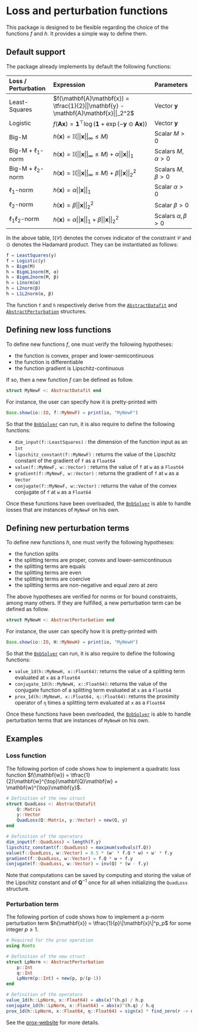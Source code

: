 # Loss and perturbation functions

This package is designed to be flexible regarding the choice of the functions $f$ and $h$.
It provides a simple way to define them.


## Default support

The package already implements by default the following functions:

| Loss / Perturbation        | Expression | Parameters
|:--------------|:-----|:---|
| Least-Squares |  $f(\mathbf{A}\mathbf{x}) = \tfrac{1}{2}\|\|\mathbf{y} - \mathbf{A}\mathbf{x}\|\|_2^2$ | Vector $\mathbf{y}$ |
| Logistic      |  $f(\mathbf{A}\mathbf{x}) = \mathbf{1}^{\top}\log(\mathbf{1} + \exp(-\mathbf{y}\odot\mathbf{A}\mathbf{x}))$ | Vector $\mathbf{y}$ |
| Big-M |  $h(\mathbf{x}) = \mathbb{I}(\|\|\mathbf{x}\|\|_{\infty} \leq M)$ | Scalar $M > 0$ |
| Big-M + $\ell_1$-norm      |  $h(\mathbf{x}) = \mathbb{I}(\|\|\mathbf{x}\|\|_{\infty} \leq M) + \alpha\|\|\mathbf{x}\|\|_1$ | Scalars $M,\alpha > 0$ |
| Big-M + $\ell_2$-norm      |  $h(\mathbf{x}) = \mathbb{I}(\|\|\mathbf{x}\|\|_{\infty} \leq M) + \beta\|\|\mathbf{x}\|\|_2^2$ | Scalars $M,\beta > 0$ |
| $\ell_1$-norm      |  $h(\mathbf{x}) = \alpha\|\|\mathbf{x}\|\|_1$ | Scalar $\alpha > 0$ |
| $\ell_2$-norm      |  $h(\mathbf{x}) = \beta\|\|\mathbf{x}\|\|_2^2$ | Scalar $\beta > 0$ |
| $\ell_1\ell_2$-norm      |  $h(\mathbf{x}) = \alpha\|\|\mathbf{x}\|\|_1 + \beta\|\|\mathbf{x}\|\|_2^2$ | Scalars $\alpha,\beta > 0$ |

In the above table, $\mathbb{I}(\mathcal{C})$ denotes the convex indicator of the constraint $\mathcal{C}$ and $\odot$ denotes the Hadamard product.
They can be instantiated as follows:

```julia
f = LeastSquares(y)
f = Logistic(y)
h = Bigm(M)
h = BigmL1norm(M, α)
h = BigmL2norm(M, β)
h = L1norm(α)
h = L2norm(β)
h = L1L2norm(α, β)
```

The function `f` and `h` respectively derive from the [`AbstractDatafit`](@ref) and [`AbstractPerturbation`](@ref) structures.

## Defining new loss functions

To define new functions $f$, one must verify the following hypotheses:
* the function is convex, proper and lower-semicontinuous
* the function is differentiable
* the function gradient is Lipschitz-continuous

If so, then a new function $f$ can be defined as follow.

```julia
struct MyNewF <: AbstractDatafit end
```

For instance, the user can specify how it is pretty-printed with

```julia
Base.show(io::IO, f::MyNewF) = print(io, "MyNewF")
```

So that the [`BnbSolver`](@ref) can run, it is also require to define the following functions:
* `dim_input(f::LeastSquares)` : the dimension of the function input as an `Int`
* `lipschitz_constant(f::MyNewF)` : returns the value of the Lipschitz constant of the gradient of `f` as a `Float64` 
* `value(f::MyNewF, w::Vector)` : returns the value of `f` at `w` as a `Float64` 
* `gradient(f::MyNewF, w::Vector)` : returns the gradient of `f` at `w` as a `Vector` 
* `conjugate(f::MyNewF, w::Vector)` : returns the value of the convex conjugate of `f` at `w` as a `Float64` 

Once these functions have been overloaded, the [`BnbSolver`](@ref) is able to handle losses that are instances of `MyNewF` on his own.

## Defining new perturbation terms

To define new functions $h$, one must verify the following hypotheses:
* the function splits
* the splitting terms are proper, convex and lower-semicontinuous
* the splitting terms are equals
* the splitting terms are even
* the splitting terms are coercive
* the splitting terms are non-negative and equal zero at zero

The above hypotheses are verified for norms or for bound constraints, among many others.
If they are fulfilled, a new perturbation term can be defined as follow.

```julia
struct MyNewH <: AbstractPerturbation end
```

For instance, the user can specify how it is pretty-printed with
```julia
Base.show(io::IO, H::MyNewH) = print(io, "MyNewH")
```

So that the [`BnbSolver`](@ref) can run, it is also require to define the following functions:
* `value_1d(h::MyNewH, x::Float64)`: returns the value of a splitting term evaluated at `x` as a `Float64` 
* `conjugate_1d(h::MyNewH, x::Float64)`: returns the value of the conjugate function of a splitting term evaluated at `x` as a `Float64` 
* `prox_1d(h::MyNewH, x::Float64, η::Float64)`: returns the proximity operator of `η` times a splitting term evaluated at `x` as a `Float64` 

Once these functions have been overloaded, the [`BnbSolver`](@ref) is able to handle perturbation terms that are instances of `MyNewH` on his own.

## Examples

### Loss function

The following portion of code shows how to implement a quadratic loss function $f(\mathbf{w}) = \tfrac{1}{2}\mathbf{w}^{\top}\mathbf{Q}\mathbf{w} + \mathbf{w}^{\top}\mathbf{y}$.

```julia
# Definition of the new struct 
struct QuadLoss <: AbstractDatafit 
    Q::Matrix
    y::Vector
    QuadLoss(Q::Matrix, y::Vector) = new(Q, y)
end

# Definition of the operators
dim_input(f::QuadLoss) = length(f.y)
lipschitz_constant(f::QuadLoss) = maximum(svdvals(f.Q))
value(f::QuadLoss, w::Vector) = 0.5 * (w' * f.Q * w) + w' * f.y
gradient(f::QuadLoss, w::Vector) = f.Q * w + f.y
conjugate(f::QuadLoss, w::Vector) = inv(Q) * (w - f.y)
```

Note that computations can be saved by computing and storing the value of the Lipschitz constant and of $\mathbf{Q}^{-1}$ once for all when initializing the `QuadLoss` structure.

### Perturbation term

The following portion of code shows how to implement a p-norm perturbation term $h(\mathbf{x}) = \tfrac{1}{p}\|\mathbf{x}\|^p_p$ for some integer $p \geq 1$.

```julia
# Required for the prox operation
using Roots

# Definition of the new struct 
struct LpNorm <: AbstractPerturbation
    p::Int
    q::Int
    LpNorm(p::Int) = new(p, p/(p-1))
end

# Definition of the operators
value_1d(h::LpNorm, x::Float64) = abs(x)^(h.p) / h.p
conjugate_1d(h::LpNorm, x::Float64) = abs(x)^(h.q) / h.q
prox_1d(h::LpNorm, x::Float64, η::Float64) = sign(x) * find_zero(r -> ηr^(h.p-1) + r - abs(x), 0) 
```

See the [prox-website](http://proximity-operator.net) for more details.
